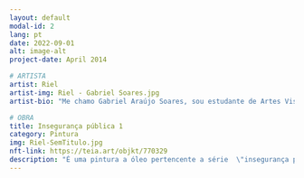 ```yaml
---
layout: default
modal-id: 2
lang: pt
date: 2022-09-01
alt: image-alt
project-date: April 2014

# ARTISTA
artist: Riel
artist-img: Riel - Gabriel Soares.jpg
artist-bio: "Me chamo Gabriel Araújo Soares, sou estudante de Artes Visuais na Universidade Federal de Minas Gerais, morador de periferia e auto declarado pardo. Sobre minha produção artística, apesar de explorar múltiplas habilitações dentro das artes visuais, meu foco tem sido na pintura, onde tenho desenvolvido meu trabalho em torno de questões como desigualdade, racismo e principalmente violência."

# OBRA
title: Insegurança pública 1
category: Pintura
img: Riel-SemTitulo.jpg
nft-link: https://teia.art/objkt/770329
description: "É uma pintura a óleo pertencente a série  \"insegurança pública\". Na pintura usei como referência um registro fotográfico da ditadura militar brasileira e uma foto de uma amiga negra. O objetivo da série  é a partir do fazer artístico refletir sobre as imagens de violência enquanto mecanismos de opressão e resistência durante o período da ditadura militar brasileira, considerando os aspectos de raça, classe e gênero; e pensar nas semelhanças e diferenças com as imagens de violência nos dias atuais. A metodologia é criar obras visual de pintura e “ instalação” inspiradas nas imagem de violência de mídias e de documentos oficiais do período da ditadura militar e dos dias atuais, refletindo sobre os atravessamentos de raça, classe e gênero." 
---
```

